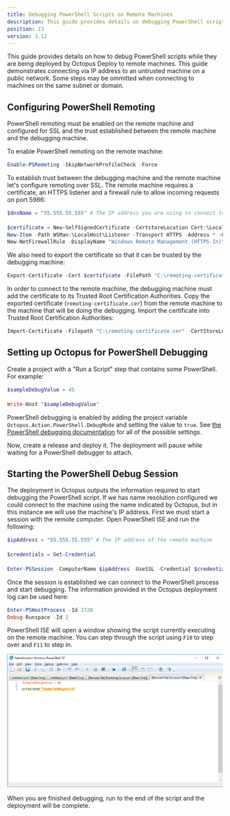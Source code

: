 ```yaml
---
title: Debugging PowerShell Scripts on Remote Machines
description: This guide provides details on debugging PowerShell scripts with Octopus Deploy.
position: 13
version: 3.12
---
```


This guide provides details on how to debug PowerShell scripts while they are being deployed by Octopus Deploy to remote machines. This guide demonstrates connecting via IP address to an untrusted machine on a public network. Some steps may be ommitted when connecting to machines on the same subnet or domain.

## Configuring PowerShell Remoting
PowerShell remoting must be enabled on the remote machine and configured for SSL and the trust established between the remote machine and the debugging machine.

To enable PowerShell remoting on the remote machine:

```powershell
Enable-PSRemoting -SkipNetworkProfileCheck -Force
```

To establish trust between the debugging machine and the remote machine let's configure remoting over SSL.  The remote machine requires a certificate, an HTTPS listener and a firewall rule to allow incoming requests on port 5986:

```powershell
$dnsName = "55.555.55.555" # The IP address you are using to connect to the machine

$certificate = New-SelfSignedCertificate -CertstoreLocation Cert:\LocalMachine\My -DnsName "$dnsName"
New-Item -Path WSMan:\LocalHost\Listener -Transport HTTPS -Address * -CertificateThumbPrint $certificate.Thumbprint –Force
New-NetFirewallRule -DisplayName "Windows Remote Management (HTTPS-In)" -Name "Windows Remote Management (HTTPS-In)" -Profile Any -LocalPort 5986 -Protocol TCP
```

We also need to export the certificate so that it can be trusted by the debugging machine:

```powershell
Export-Certificate -Cert $certificate -FilePath "C:\remoting-certificate.cer"
```

In order to connect to the remote machine, the debugging machine must add the certificate to its Trusted Root Certification Authorities. Copy the exported certificate (`remoting-certificate.cer`) from the remote machine to the machine that will be doing the debugging. Import the certificate into Trusted Root Certification Authorities:

```powershell
Import-Certificate -Filepath "C:\remoting-certificate.cer" -CertStoreLocation "Cert:\LocalMachine\Root"
```

## Setting up Octopus for PowerShell Debugging
Create a project with a "Run a Script" step that contains some PowerShell.  For example:

```powershell
$sampleDebugValue = 45

Write-Host "$sampleDebugValue"
```

PowerShell debugging is enabled by adding the project variable `Octopus.Action.PowerShell.DebugMode` and setting the value to `true`. See [the PowerShell debugging documentation](/docs/deployment-examples/custom-scripts/debugging-powershell-scripts.md) for all of the possible settings.

Now, create a release and deploy it.  The deployment will pause while waiting for a PowerShell debugger to attach.

## Starting the PowerShell Debug Session
The deployment in Octopus outputs the information required to start debugging the PowerShell script. If we has name resolution configured we could connect to the machine using the name indicated by Octopus, but in this instance we will use the machine's IP address. First we must start a session with the remote computer.  Open PowerShell ISE and run the following:

```powershell
$ipAddress = "55.555.55.555" # The IP address of the remote machine

$credentials = Get-Credential

Enter-PSSession -ComputerName $ipAddress -UseSSL -Credential $credentials
```

Once the session is established we can connect to the PowerShell process and start debugging.  The information provided in the Octopus deployment log can be used here:

```powershell
Enter-PSHostProcess -Id 3720
Debug-Runspace -Id 2
```

PowerShell ISE will open a window showing the script currently executing on the remote machine.  You can step through the script using `F10` to step over and `F11` to step in.

![Debugging remote PowerShell scripts](debugging-powershell-scripts-debug.png)

When you are finished debugging, run to the end of the script and the deployment will be complete.
